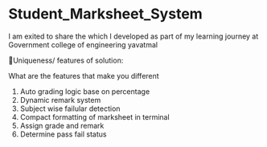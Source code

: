# Student_Marksheet_System

I am exited to share the which I developed as part of my learning journey at Government college of engineering yavatmal 

🛑Uniqueness/ features of solution:

What are the features that make you different

1. Auto grading logic base on percentage
2. Dynamic remark system
3. Subject wise failular detection
4. Compact formatting of marksheet in terminal
5. Assign grade and remark
6. Determine pass fail status

